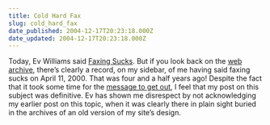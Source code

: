 ```yaml
---
title: Cold Hard Fax
slug: cold_hard_fax
date_published: 2004-12-17T20:23:18.000Z
date_updated: 2004-12-17T20:23:18.000Z
---
```


Today, Ev Williams said [Faxing Sucks](http://www.evhead.com/2004/12/faxing-sucks.asp). But if you look back on the [web archive](http://web.archive.org/web/20010412162756/www.dashes.com/anil/index.php?peeves.php), there’s clearly a record, on my sidebar, of me having said faxing sucks on April 11, 2000. That was four and a half years ago! Despite the fact that it took some time for the [message to get out](/2003/02/16/six_apart_buys_), I feel that my post on this subject was definitive. Ev has shown me disrespect by not acknowledging my earlier post on this topic, when it was clearly there in plain sight buried in the archives of an old version of my site’s design.

